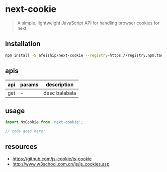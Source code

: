 # next-cookie
> A simple, lightweight JavaScript API for handling browser cookies for next

## installation
```bash
npm install -S afeiship/next-cookie --registry=https://registry.npm.taobao.org
```

## apis
| api | params | description   |
|-----|--------|---------------|
| get | -      | desc balabala |

## usage
```js
import NxCookie from 'next-cookie';

// code goes here:
```

## resources
- https://github.com/js-cookie/js-cookie
- http://www.w3school.com.cn/js/js_cookies.asp
